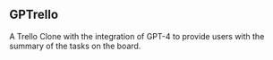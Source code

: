 ## GPTrello

A Trello Clone with the integration of GPT-4 to provide users with the summary of the tasks on the board.
